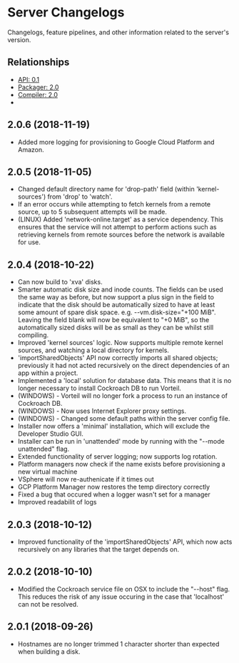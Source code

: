 # Server Changelogs

Changelogs, feature pipelines, and other information related to the server's 
version.

## Relationships
- [API: 0.1](../../api/0.1)
- [Packager: 2.0](../../packages/2.0)
- [Compiler: 2.0](../../compiler/2.0)
- 
## 2.0.6 (2018-11-19)
- Added more logging for provisioning to Google Cloud Platform and Amazon.
## 2.0.5 (2018-11-05)
- Changed default directory name for 'drop-path' field (within 'kernel-sources') from 'drop' to 'watch'.
- If an error occurs while attempting to fetch kernels from a remote source, up to 5 subsequent attempts will be made.
- (LINUX) Added 'network-online.target' as a service dependency. This ensures that the service will not attempt to perform actions such as retrieving kernels from remote sources before the network is available for use.

## 2.0.4 (2018-10-22)
- Can now build to 'xva' disks.
- Smarter automatic disk size and inode counts. The fields can be used the same way as before, but now support a plus sign in the field to indicate that the disk should be automatically sized to have at least some amount of spare disk space. e.g. --vm.disk-size="+100 MiB". Leaving the field blank will now be equivalent to "+0 MiB", so the automatically sized disks will be as small as they can be whilst still compiling.
- Improved 'kernel sources' logic. Now supports multiple remote kernel sources, and watching a local directory for kernels.
- 'importSharedObjects' API now correctly imports all shared objects; previously it had not acted recursively on the direct dependencies of an app within a project.
- Implemented a 'local' solution for database data. This means that it is no longer necessary to install Cockroach DB to run Vorteil.
- (WINDOWS) - Vorteil will no longer fork a process to run an instance of Cockroach DB.
- (WINDOWS) - Now uses Internet Explorer proxy settings.
- (WINDOWS) - Changed some default paths within the server config file.
- Installer now offers a 'minimal' installation, which will exclude the Developer Studio GUI.
- Installer can be run in 'unattended' mode by running with the "--mode unattended" flag.
- Extended functionality of server logging; now supports log rotation.
- Platform managers now check if the name exists before provisioning a new virtual machine
- VSphere will now re-authenicate if it times out
- GCP Platform Manager now restores the temp directory correctly
- Fixed a bug that occured when a logger wasn't set for a manager
- Improved readabilit of logs

## 2.0.3 (2018-10-12)
- Improved functionality of the 'importSharedObjects' API, which now acts recursively on any libraries that the target depends on.

## 2.0.2 (2018-10-10)
- Modified the Cockroach service file on OSX to include the "--host" flag. This reduces the risk of any issue occuring in the case that 'localhost' can not be resolved.

## 2.0.1 (2018-09-26)
- Hostnames are no longer trimmed 1 character shorter than expected when building a disk.
